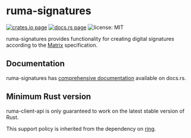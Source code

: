 # ruma-signatures

[![crates.io page](https://img.shields.io/crates/v/ruma-signatures.svg)](https://crates.io/crates/ruma-signatures)
[![docs.rs page](https://docs.rs/ruma-signatures/badge.svg)](https://docs.rs/ruma-signatures/)
![license: MIT](https://img.shields.io/crates/l/ruma-signatures.svg)

ruma-signatures provides functionality for creating digital signatures according to the [Matrix](https://matrix.org/) specification.

## Documentation

ruma-signatures has [comprehensive documentation](https://docs.rs/ruma-signatures) available on docs.rs.

## Minimum Rust version

ruma-client-api is only guaranteed to work on the latest stable version of Rust.

This support policy is inherited from the dependency on [ring][].

[ring]: https://github.com/briansmith/ring/

